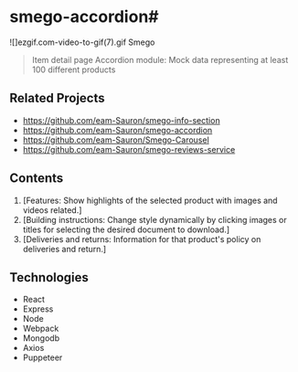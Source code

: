 # smego-accordion# 
![]ezgif.com-video-to-gif(7).gif
Smego

> Item detail page
> Accordion module: 
Mock data representing at least 100 different products

## Related Projects

  - https://github.com/eam-Sauron/smego-info-section
  - https://github.com/eam-Sauron/smego-accordion
  - https://github.com/eam-Sauron/Smego-Carousel
  - https://github.com/eam-Sauron/smego-reviews-service

## Contents

1. [Features: Show highlights of the selected product with images and videos related.]
2. [Building instructions: Change style dynamically by clicking images or titles for selecting the desired document to download.]
3. [Deliveries and returns: Information for that product's policy on deliveries and return.]


## Technologies

- React
- Express
- Node
- Webpack
- Mongodb
- Axios
- Puppeteer


